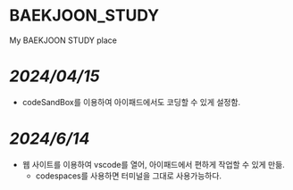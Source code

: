 # BAEKJOON_STUDY
My BAEKJOON STUDY place


# *2024/04/15*
- codeSandBox를 이용하여 아이패드에서도 코딩할 수 있게 설정함.
 
# *2024/6/14*
- 웹 사이트를 이용하여 vscode를 열어, 아이패드에서 편하게 작업할 수 있게 만듦.
   - codespaces를 사용하면 터미널을 그대로 사용가능하다.
